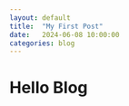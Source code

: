 ```yaml
---
layout: default
title:  "My First Post"
date:   2024-06-08 10:00:00
categories: blog
---
```


# Hello Blog 